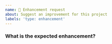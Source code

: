 ```yaml
---
name: 💅 Enhancement request
about: Suggest an improvement for this project
labels: 'type: enhancement'
---
```


<!-- ⚠️ If you do not respect this template, your issue will be closed -->
<!-- ⚠️ Make sure to browse the opened and closed issues to confirm this idea does not exist. -->

### What is the expected enhancement?
